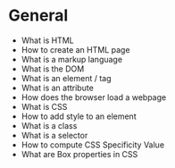 # General  

 - What is HTML  
 - How to create an HTML page  
 - What is a markup language  
 - What is the DOM  
 - What is an element / tag  
 - What is an attribute  
 - How does the browser load a webpage  
 - What is CSS  
 - How to add style to an element  
 - What is a class  
 - What is a selector  
 - How to compute CSS Specificity Value  
 - What are Box properties in CSS  
